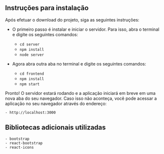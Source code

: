 ## Instruções para instalação

Após efetuar o download do projeto, siga as seguintes instruções:

* O primeiro passo é instalar e iniciar o servidor. Para isso, abra o terminal e digite os seguintes comandos:
    - `cd server`
    - `npm install`
    - `node server`

* Agora abra outra aba no terminal e digite os seguintes comandos:
    - `cd frontend`
    - `npm install`
    - `npm start`

Pronto! O servidor estará rodando e a aplicação iniciará em breve em uma nova aba do seu navegador.
Caso isso não aconteça, você pode acessar a aplicação no seu navegador através do endereço:

    - http://localhost:3000


## Bibliotecas adicionais utilizadas

    - bootstrap
    - react-bootstrap
    - react-icons

    